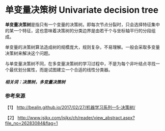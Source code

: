 # 单变量决策树 Univariate decision tree

**单变量决策树**是指只有一个变量的决策树。即每次节点分裂时，只会选择特征集中的某一个特征，这也意味着决策树的分类边界是由若干个与坐标轴平行的分段组成。

单变量的决策树算法造成树的规模庞大，规则复杂，不易理解。一般会采取多变量决策树来解决这个问题。

与单变量决策树不同，在多变量决策树的学习过程中，不是为每个非叶结点寻找一个最优划分属性，而是试图建立一个合适的线性分类器。


##### 相关词：决策树，多变量决策树

### 参考来源

【1】  http://bealin.github.io/2017/02/27/机器学习系列—5-决策树/

【2】  http://www.jsjkx.com/jsjkx/ch/reader/view_abstract.aspx?file_no=26283084&flag=1